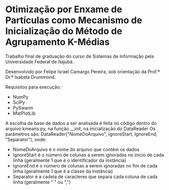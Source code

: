 # Otimização por Enxame de Partículas como Mecanismo de Inicialização do Método de Agrupamento K-Médias

Trabalho final de graduação do curso de Sistemas de Informação pela Universidade Federal de Itajubá.

Desenvolvido por Felipe Israel Camargo Pereira, sob orientação da Prof.ª Dr.ª Isabela Drummond.

Requisitos para execução:
- NumPy
- SciPy
- PySwarm
- MatPlotLib

A escolha da base de dados a ser analisada é feita no código dentro do arquivo kmeans.py, na função __init, na inicialização do DataReader
Os parâmetros são: DataReader("NomeDoArquivo", IgnoreStart, IgnoreEnd, "Separator"), onde:

- NomeDoArquivo é o nome do arquivo que contém os dados
- IgnoreStart é o número de colunas a serem ignoradas no inicio de cada linha (geralmente 1 que é o identificador da instância)
- IgnoreEnd é o número de colunas a serem ignoradas no fim de cada linha (geralmente 1 que é a classe da instância)
- Separator é a cadeia de caracteres que separa cada coluna de cada linha (geralmente " " ou ",")
